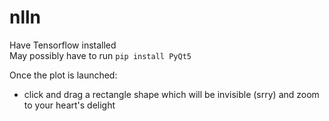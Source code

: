 # nlln

Have Tensorflow installed  
May possibly have to run `pip install PyQt5`  

Once the plot is launched:  
  - click and drag a rectangle shape which will be invisible (srry) and zoom to your heart's delight
